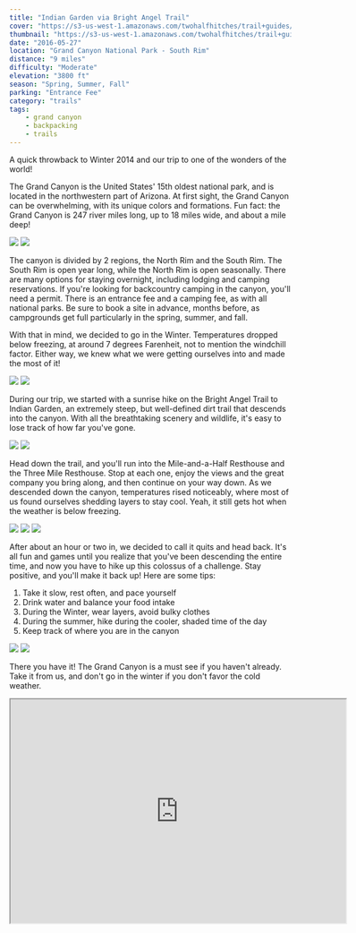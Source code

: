 ```yaml
---
title: "Indian Garden via Bright Angel Trail"
cover: "https://s3-us-west-1.amazonaws.com/twohalfhitches/trail+guides/Grand+Canyon/20.jpg"
thumbnail: "https://s3-us-west-1.amazonaws.com/twohalfhitches/trail+guides/Grand+Canyon/20.jpg"
date: "2016-05-27"
location: "Grand Canyon National Park - South Rim"
distance: "9 miles"
difficulty: "Moderate"
elevation: "3800 ft"
season: "Spring, Summer, Fall"
parking: "Entrance Fee"
category: "trails"
tags:
    - grand canyon
    - backpacking
    - trails
---
```


A quick throwback to Winter 2014 and our trip to one of the wonders of the world!

The Grand Canyon is the United States' 15th oldest national park, and is located in the northwestern part of Arizona. At first sight, the Grand Canyon can be overwhelming, with its unique colors and formations. Fun fact: the Grand Canyon is 247 river miles long, up to 18 miles wide, and about a mile deep!

![](https://s3-us-west-1.amazonaws.com/twohalfhitches/trail+guides/Grand+Canyon/5.jpg)
![](https://s3-us-west-1.amazonaws.com/twohalfhitches/trail+guides/Grand+Canyon/1.jpg)

The canyon is divided by 2 regions, the North Rim and the South Rim. The South Rim is open year long, while the North Rim is open seasonally. There are many options for staying overnight, including lodging and camping reservations. If you're looking for backcountry camping in the canyon, you'll need a permit. There is an entrance fee and a camping fee, as with all national parks. Be sure to book a site in advance, months before, as campgrounds get full particularly in the spring, summer, and fall.

With that in mind, we decided to go in the Winter. Temperatures dropped below freezing, at around 7 degrees Farenheit, not to mention the windchill factor. Either way, we knew what we were getting ourselves into and made the most of it!

![](https://s3-us-west-1.amazonaws.com/twohalfhitches/trail+guides/Grand+Canyon/9.jpg)
![](https://s3-us-west-1.amazonaws.com/twohalfhitches/trail+guides/Grand+Canyon/18.jpg)

During our trip, we started with a sunrise hike on the Bright Angel Trail to Indian Garden, an extremely steep, but well-defined dirt trail that descends into the canyon. With all the breathtaking scenery and wildlife, it's easy to lose track of how far you've gone.

![](https://s3-us-west-1.amazonaws.com/twohalfhitches/trail+guides/Grand+Canyon/11.jpg)
![](https://s3-us-west-1.amazonaws.com/twohalfhitches/trail+guides/Grand+Canyon/12.jpg)

Head down the trail, and you'll run into the Mile-and-a-Half Resthouse and the Three Mile Resthouse. Stop at each one, enjoy the views and the great company you bring along, and then continue on your way down. As we descended down the canyon, temperatures rised noticeably, where most of us found ourselves shedding layers to stay cool. Yeah, it still gets hot when the weather is below freezing.

![](https://s3-us-west-1.amazonaws.com/twohalfhitches/trail+guides/Grand+Canyon/4.jpg)
![](https://s3-us-west-1.amazonaws.com/twohalfhitches/trail+guides/Grand+Canyon/10.jpg)
![](https://s3-us-west-1.amazonaws.com/twohalfhitches/trail+guides/Grand+Canyon/21.jpg)

After about an hour or two in, we decided to call it quits and head back. It's all fun and games until you realize that you've been descending the entire time, and now you have to hike up this colossus of a challenge. Stay positive, and you'll make it back up! Here are some tips:

1.  Take it slow, rest often, and pace yourself
2.  Drink water and balance your food intake
3.  During the Winter, wear layers, avoid bulky clothes
4.  During the summer, hike during the cooler, shaded time of the day
5.  Keep track of where you are in the canyon

![](https://s3-us-west-1.amazonaws.com/twohalfhitches/trail+guides/Grand+Canyon/14.jpg)
![](https://s3-us-west-1.amazonaws.com/twohalfhitches/trail+guides/Grand+Canyon/6.jpg)

There you have it! The Grand Canyon is a must see if you haven't already. Take it from us, and don't go in the winter if you don't favor the cold weather.

<iframe src="https://www.google.com/maps/d/embed?mid=1V5dctWnTqxTcIg6zXCKyW52gTAU" width="600" height="400"></iframe>
